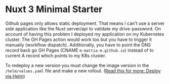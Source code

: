 # Nuxt 3 Minimal Starter

Github pages only allows static deployment. That means I can't use a server side application like the Nuxt server/api
to validate my drive-password. On account of having this problem I deployed my application on my Kubernetes cluster. The
GH Pages action would work too but you have to trigger it manually (workflow dispatch). Additionally, you have to point
the DNS record back go GH Pages (CNAME `m-mattia-m.github.io`) instead of to current A record which points to my K8s
cluster.

To redeploy a new version you must change the image version in the `/helm/values.yaml` file and make a new rollout.
([Read this for more: Deploy via Helm](/helm))
